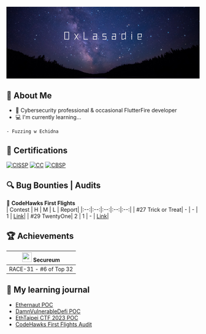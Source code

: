 [<img src="https://github.com/lasadie/lasadie/blob/master/banner.png?raw=true">](https://www.github.com/lasadie)

## 📖 About Me

- 💼 Cybersecurity professional & occasional FlutterFire developer
- 💻 I'm currently learning...
```
- Fuzzing w Echidna
```

## 📜 Certifications
<a href="https://www.isc2.org/certifications/cissp" target="_blank"><img src="https://images.credly.com/size/340x340/images/6eeb0a98-33cb-4f72-bfc3-f89d65a3286c/image.png" class="cert" alt='CISSP' width="100px"></a>
<a href="https://www.isc2.org/certifications/cc" target="_blank"><img src="https://images.credly.com/size/340x340/images/2030e43f-8003-4d4b-9630-847add403c87/image.png" class="cert" alt='CC' width="100px"></a>
<a href="https://www.blockchain-council.org/certifications/certified-blockchain-security-professional-training/" target="_blank"><img src="https://api.accredible.com/v1/frontend/credential_website_embed_image/badge/100785805" class="cert" alt='CBSP' width="100px"></a>

## 🔍 Bug Bounties | Audits
🦅 **CodeHawks First Flights**  
| Contest | H | M | L | Report|
|:--:|:--:|:--:|:--:|:--:|
| #27 Trick or Treat| - | - | 1 | [Link](https://github.com/lasadie/codehawks_first_flight/blob/master/27%3ATrickOrTreat/audit_report.md)|
| #29 TwentyOne| 2 | 1 | - | [Link](https://github.com/lasadie/codehawks_first_flight/blob/master/29%3ATwentyOne/audit_report.md)|

## 🏆 Achievements
| <img src="https://github.com/user-attachments/assets/5cc54cd2-5c5a-4887-830f-19a76c3fc27b" width="25" height="25"> **Secureum** |
|---------------------------------------------------------|
| RACE-31 - #6 of Top 32 |


## 📖 My learning journal
- [Ethernaut POC](https://github.com/lasadie/ethernaut_ctfs)
- [DamnVulnerableDefi POC](https://github.com/lasadie/Web3-CTF-Intensive-CoLearning/tree/main/Writeup/0xLasadie/damnvulnerabledefi)
- [EthTaipei CTF 2023 POC](https://github.com/lasadie/Web3-CTF-Intensive-CoLearning/tree/main/Writeup/0xLasadie/EthTaipei_CTF_2023)
- [CodeHawks First Flights Audit](https://github.com/lasadie/codehawks_first_flight)





<!--
**lasadie/lasadie** is a ✨ _special_ ✨ repository because its `README.md` (this file) appears on your GitHub profile.

Here are some ideas to get you started:

- 🔭 I’m currently working on ...
- 🌱 I’m currently learning ...
- 👯 I’m looking to collaborate on ...
- 🤔 I’m looking for help with ...
- 💬 Ask me about ...
- 📫 How to reach me: ...
- 😄 Pronouns: ...
- ⚡ Fun fact: ...
-->
